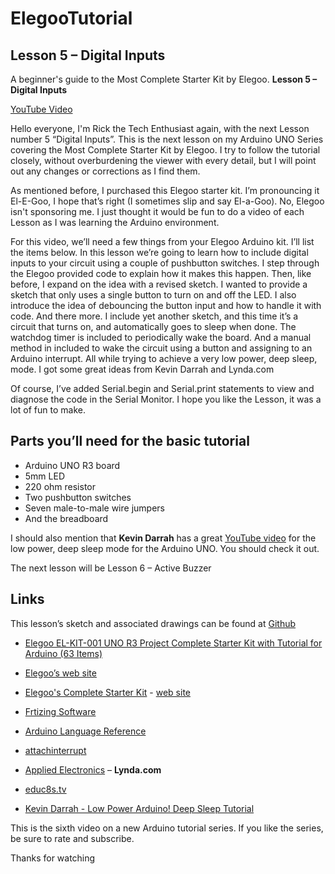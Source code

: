 ﻿# ElegooTutorial

## Lesson 5 – Digital Inputs

A beginner's guide to the Most Complete Starter Kit by Elegoo.  **Lesson 5 – Digital Inputs**

[YouTube Video](https://www.youtube.com/watch?v=rbeHQ80dux8)

Hello everyone, I'm Rick the Tech Enthusiast again, with the next Lesson number 5 “Digital Inputs”.  This is the next lesson on my Arduino UNO Series covering the Most Complete Starter Kit by Elegoo.   I try to follow the tutorial closely, without overburdening the viewer with every detail, but I will point out any changes or corrections as I find them.

As mentioned before, I purchased this Elegoo starter kit.  I’m pronouncing it El-E-Goo, I hope that’s right (I sometimes slip and say El-a-Goo).  No, Elegoo isn't sponsoring me.  I just thought it would be fun to do a video of each Lesson as I was learning the Arduino environment. 

For this video, we’ll need a few things from your Elegoo Arduino kit.  I’ll list the items below.  In this lesson we’re going to learn how to include digital inputs to your circuit using a couple of pushbutton switches.  I step through the Elegoo provided code to explain how it makes this happen.  Then, like before, I expand on the idea with a revised sketch.  I wanted to provide a sketch that only uses a single button to turn on and off the LED.  I also introduce the idea of debouncing the button input and how to handle it with code.  And there more.  I include yet another sketch, and this time it’s a circuit that turns on, and automatically goes to sleep when done.  The watchdog timer is included to periodically wake the board.  And a manual method in included to wake the circuit using a button and assigning to an Arduino interrupt.  All while trying to achieve a very low power, deep sleep, mode.  I got some great ideas from Kevin Darrah and Lynda.com

Of course, I’ve added Serial.begin and Serial.print statements to view and diagnose the code in the Serial Monitor.  I hope you like the Lesson, it was a lot of fun to make.

## Parts you’ll need for the basic tutorial

* Arduino UNO R3 board
* 5mm LED
* 220 ohm resistor
* Two pushbutton switches
* Seven male-to-male wire jumpers
* And the breadboard

I should also mention that **Kevin Darrah** has a great [YouTube video](https://www.youtube.com/watch?v=urLSDi7SD8M) for the low power, deep sleep mode for the Arduino UNO.  You should check it out.

The next lesson will be Lesson 6 – Active Buzzer  

## Links

This lesson’s sketch and associated drawings can be found at [Github](https://github.com/rmorenojr/ElegooTutorial)

* <a target="_blank" href="https://www.amazon.com/gp/product/B01CZTLHGE/ref=as_li_tl?ie=UTF8&camp=1789&creative=9325&creativeASIN=B01CZTLHGE&linkCode=as2&tag=rmorenojr-20&linkId=ac3601531bad9439bc32c77b0088b741">Elegoo EL-KIT-001 UNO R3 Project Complete Starter Kit with Tutorial for Arduino (63 Items)</a><img src="//ir-na.amazon-adsystem.com/e/ir?t=rmorenojr-20&l=am2&o=1&a=B01CZTLHGE" width="1" height="1" border="0" alt="" style="border:none !important; margin:0px !important;" />
* [Elegoo’s web site](https://www.elegoo.com/)
* [Elegoo's Complete Starter Kit](https://www.amazon.com/gp/product/B01CZTLHGE/ref=as_li_tl?ie=UTF8&camp=1789&creative=9325&creativeASIN=B01CZTLHGE&linkCode=as2&tag=rmorenojr-20&linkId=ac3601531bad9439bc32c77b0088b741) - [web site](https://www.elegoo.com/product/elegoo-uno-r3-project-complete-starter-kit/)

* [Frtizing Software](http://fritzing.org/download/)

* [Arduino Language Reference](https://www.arduino.cc/reference/en/)
* [attachinterrupt](https//www.arduino.cc/reference/en/language/functions/external-interrupts/attachinterrupt/)

* [Applied Electronics](https://www.youtube.com/watch?v=QslLAPNSEFc) – **Lynda.com**
 
* [educ8s.tv](https://www.youtube.com/watch?v=jYOYgU2vlSE)

* [Kevin Darrah - Low Power Arduino! Deep Sleep Tutorial](https://www.youtube.com/watch?v=urLSDi7SD8M)

This is the sixth video on a new Arduino tutorial series. If you like the series, be sure to rate and subscribe.

Thanks for watching 
